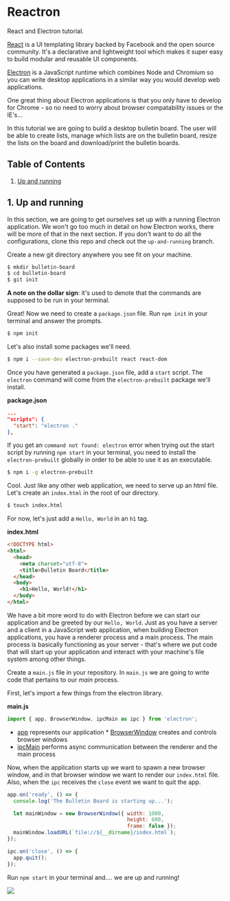# Reactron

React and Electron tutorial.

[React](https://facebook.github.io/react/) is a UI templating library backed by Facebook and the open source community. It's a declarative and lightweight tool which makes it super easy to build modular and reusable UI components.

[Electron](http://electron.atom.io/) is a JavaScript runtime which combines Node and Chromium so you can write desktop applications in a similar way you would develop web applications.

One great thing about Electron applications is that you only have to develop for Chrome - so no need to worry about browser compatability issues or the IE's...   

In this tutorial we are going to build a desktop bulletin board. The user will be able to create lists, manage which lists are on the bulletin board, resize the lists on the board and download/print the bulletin boards.

## Table of Contents

1. [Up and running](https://github.com/applegrain/reactron/blob/master/README.md#0-up-and-running)

## 1. Up and running

In this section, we are going to get ourselves set up with a running Electron application. We won't go too much in detail on how Electron works, there will be more of that in the next section. If you don't want to do all the configurations, clone this repo and check out the `up-and-running` branch.

Create a new git directory anywhere you see fit on your machine.

```sh
$ mkdir bulletin-board
$ cd bulletin-board
$ git init
```

**A note on the dollar sign**: it's used to denote that the commands are supposed to be run in your terminal.

Great! Now we need to create a `package.json` file. Run `npm init` in your terminal and answer the prompts.

```sh
$ npm init
```

Let's also install some packages we'll need.

```sh
$ npm i --save-dev electron-prebuilt react react-dom
```

Once you have generated a `package.json` file, add a `start` script. The `electron` command will come from the `electron-prebuilt` package we'll install.

**package.json**
```json
...
"scripts": {
  "start": "electron ."
},
```

If you get an `command not found: electron` error when trying out the start script by running `npm start` in your terminal, you need to install the `electron-prebuilt` globally in order to be able to use it as an executable.

```sh
$ npm i -g electron-prebuilt
```

Cool. Just like any other web application, we need to serve up an html file. Let's create an `index.html` in the root of our directory.

```sh
$ touch index.html
```

For now, let's just add a `Hello, World` in an `h1` tag.

**index.html**
```html
<!DOCTYPE html>
<html>
  <head>
    <meta charset="utf-8">
    <title>Bulletin Board</title>
  </head>
  <body>
    <h1>Hello, World!</h1>
  </body>
</html>
```

We have a bit more word to do with Electron before we can start our application and be greeted by our `Hello, World`. Just as you have a server and a client in a JavaScript web application, when building Electron applications, you have a renderer process and a main process. The main process is basically functioning as your server - that's where we put code that will start up your application and interact with your machine's file system among other things.

Create a `main.js` file in your repository. In `main.js` we are going to write code that pertains to our *main* process.

First, let's import a few things from the electron library.

**main.js**
```javascript
import { app, BrowserWindow, ipcMain as ipc } from 'electron';
```

* [app](https://github.com/electron/electron/blob/master/docs/api/app.md) represents our application * [BrowserWindow](https://github.com/electron/electron/blob/master/docs/api/browser-window.md) creates and controls browser windows
* [ipcMain](https://github.com/electron/electron/blob/master/docs/api/ipc-main.md) performs async communication between the renderer and the main process

Now, when the application starts up we want to spawn a new browser window, and in that browser window we want to render our `index.html` file. Also, when the `ipc` receives the `close` event we want to quit the app.

```javascript
app.on('ready', () => {
  console.log('The Bulletin Board is starting up...');

  let mainWindow = new BrowserWindow({ width: 1000,
                                       height: 600,
                                       frame: false });
  mainWindow.loadURL(`file://${__dirname}/index.html`);
});

ipc.on('close', () => {
  app.quit();
});
```

Run `npm start` in your terminal and.... we are up and running!

![](http://i.giphy.com/26tPbkPf26wcwQfIY.gif)
